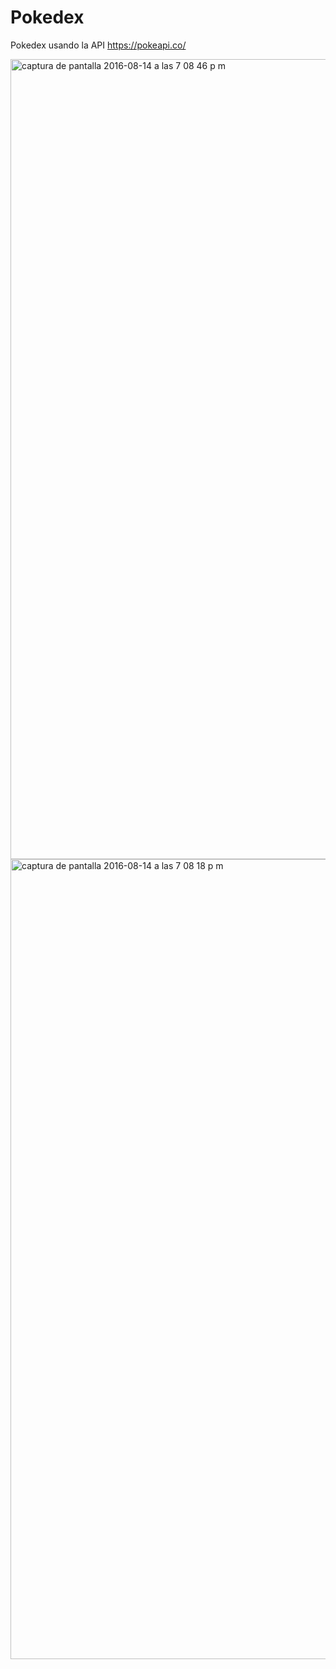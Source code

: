 # Pokedex
Pokedex usando la API https://pokeapi.co/

<img width="1280" alt="captura de pantalla 2016-08-14 a las 7 08 46 p m" src="https://cloud.githubusercontent.com/assets/10249293/17653042/e3a9ef04-6252-11e6-84c6-31ed52b26fa8.png">

<img width="1280" alt="captura de pantalla 2016-08-14 a las 7 08 18 p m" src="https://cloud.githubusercontent.com/assets/10249293/17653045/0970f674-6253-11e6-88a8-519afff80639.png">
